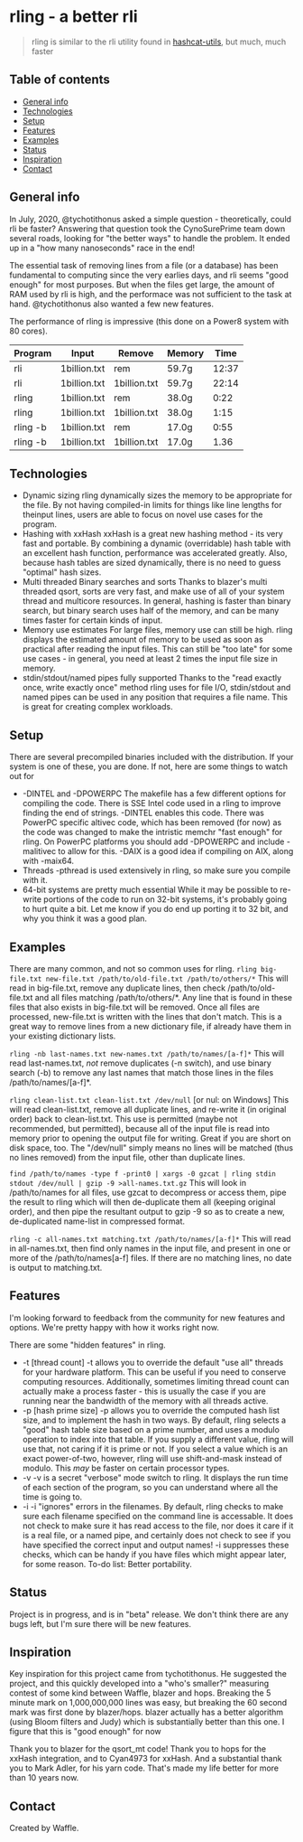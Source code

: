 # rling - a better rli
> rling is similar to the rli utility found in [hashcat-utils](https://github.com/hashcat/hashcat-utils), but much, much faster

## Table of contents
* [General info](#general-info)
* [Technologies](#technologies)
* [Setup](#setup)
* [Features](#features)
* [Examples](#examples)
* [Status](#status)
* [Inspiration](#inspiration)
* [Contact](#contact)

## General info
In July, 2020, @tychotithonus asked a simple question - theoretically, could rli be faster?  Answering that question took the CynoSurePrime team down several roads, looking for "the better ways" to handle the problem. It ended up in a "how many nanoseconds" race in the end!

The essential task of removing lines from a file (or a database) has been fundamental to computing since the very earlies days, and rli seems "good enough" for most purposes.  But when the files get large, the amount of RAM used by rli is high, and the performace was not sufficient to the task at hand.  @tychotithonus also wanted a few new features.

The performance of rling is impressive (this done on a Power8 system with 80 cores).

| Program | Input    |  Remove | Memory | Time |
| ------- | -------- | ------- | ------ | ---- |
| rli | 1billion.txt | rem | 59.7g | 12:37 |
| rli | 1billion.txt | 1billion.txt | 59.7g | 22:14 |
| rling | 1billion.txt | rem | 38.0g | 0:22 |
| rling | 1billion.txt | 1billion.txt | 38.0g | 1:15 |
| rling -b | 1billion.txt | rem | 17.0g | 0:55 |
| rling -b | 1billion.txt | 1billion.txt | 17.0g | 1.36 |


## Technologies
* Dynamic sizing
rling dynamically sizes the memory to be appropriate for the file.  By not having compiled-in limits for things like line lengths for theinput lines, users are able to focus on novel use cases for the program.
* Hashing with xxHash
xxHash is a great new hashing method - its very fast and portable.  By combining a dynamic (overridable) hash table with an excellent hash function, performance was accelerated greatly.  Also, because hash tables are sized dynamically, there is no need to guess "optimal" hash sizes.
* Multi threaded Binary searches and sorts
Thanks to blazer's multi threaded qsort, sorts are very fast, and make use of all of your system thread and multicore resources.  In general, hashing is faster than binary search, but binary search uses half of the memory, and can be many times faster for certain kinds of input.
* Memory use estimates
For large files, memory use can still be high.  rling displays the estimated amount of memory to be used as soon as practical after reading the input files.  This can still be "too late" for some use cases - in general, you need at least 2 times the input file size in memory.
* stdin/stdout/named pipes fully supported
Thanks to the "read exactly once, write exactly once" method rling uses for file I/O, stdin/stdout and named pipes can be used in any position that requires a file name.  This is great for creating complex workloads.

## Setup
There are several precompiled binaries included with the distribution.  If your system is one of these, you are done.  If not, here are some things to watch out for
* -DINTEL and -DPOWERPC
The makefile has a few different options for compiling the code.  There is SSE Intel code used in a rling to improve finding the end of strings.  -DINTEL enables this code.
There was PowerPC specific altivec code, which has been removed (for now) as the code was changed to make the intristic memchr "fast enough" for rling.  On PowerPC platforms you should add -DPOWERPC and include -malitivec to allow for this.  -DAIX is a good idea if compiling on AIX, along with -maix64.
* Threads
-pthread is used extensively in rling, so make sure you compile with it.
* 64-bit systems are pretty much essential
While it may be possible to re-write portions of the code to run on 32-bit systems, it's probably going to hurt quite a bit.  Let me know if you do end up porting it to 32 bit, and why you think it was a good plan.

## Examples
There are many common, and not so common uses for rling.
`rling big-file.txt new-file.txt /path/to/old-file.txt /path/to/others/*`
This will read in big-file.txt, remove any duplicate lines, then check /path/to/old-file.txt and
all files matching /path/to/others/*.  Any line that is found in these files that also exists in big-file.txt will be removed.  Once all files are processed, new-file.txt is written with the lines that don't match.  This is a great way to remove lines from a new dictionary file, if already have them in your existing dictionary lists.

`rling -nb last-names.txt new-names.txt /path/to/names/[a-f]*`
This will read last-names.txt, *not* remove duplicates (-n switch), and use binary search (-b) to remove any last names that match those lines in the files /path/to/names/[a-f]*.

`rling clean-list.txt clean-list.txt /dev/null` [or nul: on Windows]
This will read clean-list.txt, remove all duplicate lines, and re-write it (in original order) back to clean-list.txt.  This use is permitted (maybe not recommended, but permitted), because all of the input file is read into memory prior to opening the output file for writing.  Great if you are short on disk space, too.  The "/dev/null" simply means no lines will be matched (thus no lines removed) from the input file, other than duplicate lines.

`find /path/to/names -type f -print0 | xargs -0 gzcat | rling stdin stdout /dev/null | gzip -9 >all-names.txt.gz`
This will look in /path/to/names for all files, use gzcat to decompress or access them, pipe the result to rling which will then de-duplicate them all (keeping original order), and then pipe the resultant output to gzip -9 so as to create a new, de-duplicated name-list in compressed format.

`rling -c all-names.txt matching.txt /path/to/names/[a-f]*`
This will read in all-names.txt, then find only names in the input file, and present in one or more of the /path/to/names[a-f] files.  If there are no matching lines, no date is output to matching.txt.

## Features
I'm looking forward to feedback from the community for new features and options.  We're pretty happy with how it works right now.

There are some "hidden features" in rling.
* -t [thread count]
-t allows you to override the default "use all" threads for your hardware platform.  This can be useful if you need to conserve computing resources.  Additionally, sometimes limiting thread count can actually make a process faster - this is usually the case if you are running near the bandwidth of the memory with all threads active.
* -p [hash prime size]
-p allows you to override the computed hash list size, and to implement the hash in two ways.  By default, rling selects a "good" hash table size based on a prime number, and uses a modulo operation to index into that table.  If you supply a different value, rling will use that, not caring if it is prime or not.  If you select a value which is an exact power-of-two, however, rling will use shift-and-mask instead of modulo.  This *may* be faster on certain processor types.
* -v 
-v is a secret "verbose" mode switch to rling.  It displays the run time of each section of the program, so you can understand where all the time is going to.
* -i
-i "ignores" errors in the filenames.  By default, rling checks to make sure each filename specified on the command line is accessable.  It does not check to make sure it has read access to the file, nor does it care if it is a real file, or a named pipe, and certainly does not check to see if you have specified the correct input and output names!  -i suppresses these checks, which can be handy if you have files which might appear later, for some reason. 
To-do list:
Better portability.

## Status
Project is in progress, and is in "beta" release.  We don't think there are any bugs left, but I'm sure there will be new features.

## Inspiration
Key inspiration for this project came from tychotithonus.  He suggested the project, and this quickly developed into a "who's smaller?" measuring contest of some kind between Waffle, blazer and hops. Breaking the 5 minute mark on 1,000,000,000 lines was easy, but breaking the 60 second mark was first done by blazer/hops.  blazer actually has a better algorithm (using Bloom filters and Judy) which is substantially better than this one.  I figure that this is "good enough" for now

Thank you to blazer for the qsort_mt code!
Thank you to hops for the xxHash integration, and to Cyan4973 for xxHash.
And a substantial thank you to Mark Adler, for his yarn code.  That's made my life better for more than 10 years now.

## Contact
Created by Waffle.
